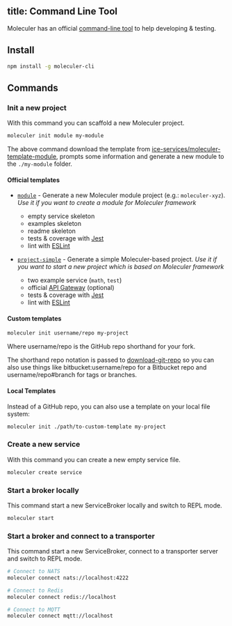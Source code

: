 title: Command Line Tool
---
Moleculer has an official [command-line tool](https://github.com/ice-services/moleculer-cli) to help developing & testing.

## Install

``` bash
npm install -g moleculer-cli
```

## Commands

### Init a new project
With this command you can scaffold a new Moleculer project.

``` bash
moleculer init module my-module
```
The above command download the template from [ice-services/moleculer-template-module](https://github.com/ice-services/moleculer-template-module), prompts some information and generate a new module to the `./my-module` folder.

#### Official templates

* [`module`](https://github.com/ice-services/moleculer-template-module) - Generate a new Moleculer module project (e.g.: `moleculer-xyz`). *Use it if you want to create a module for Moleculer framework*
	* empty service skeleton
	* examples skeleton
	* readme skeleton
	* tests & coverage with [Jest](http://facebook.github.io/jest/)
	* lint with [ESLint](http://eslint.org/)


* [`project-simple`](https://github.com/ice-services/moleculer-template-project-simple) - Generate a simple Moleculer-based project. *Use it if you want to start a new project which is based on Moleculer framework*
	* two example service (`math`, `test`)
	* official [API Gateway](https://github.com/ice-services/moleculer-web) (optional)
	* tests & coverage with [Jest](http://facebook.github.io/jest/)
	* lint with [ESLint](http://eslint.org/)

#### Custom templates

``` bash
moleculer init username/repo my-project
```
Where username/repo is the GitHub repo shorthand for your fork.

The shorthand repo notation is passed to [download-git-repo](https://github.com/flipxfx/download-git-repo) so you can also use things like bitbucket:username/repo for a Bitbucket repo and username/repo#branch for tags or branches.

#### Local Templates

Instead of a GitHub repo, you can also use a template on your local file system:
``` bash
moleculer init ./path/to-custom-template my-project
```

### Create a new service
With this command you can create a new empty service file.
```bash
moleculer create service
```

### Start a broker locally
This command start a new ServiceBroker locally and switch to REPL mode.
```bash
moleculer start
```

### Start a broker and connect to a transporter
This command start a new ServiceBroker, connect to a transporter server and switch to REPL mode.
```bash
# Connect to NATS
moleculer connect nats://localhost:4222

# Connect to Redis
moleculer connect redis://localhost

# Connect to MQTT
moleculer connect mqtt://localhost
```
